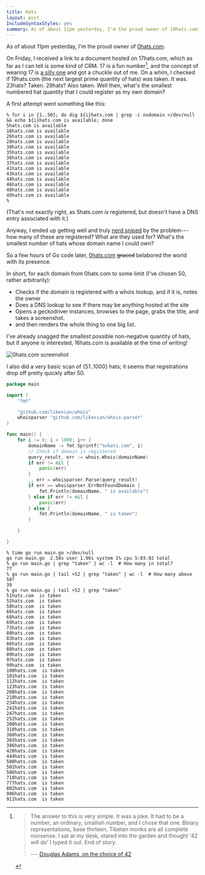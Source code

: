 ```yaml
---
title: Hats
layout: post
IncludeSyntaxStyles: yes
summary: As of about 11pm yesterday, I'm the proud owner of [0hats.com](https://0hats.com).
---
```


As of about 11pm yesterday, I'm the proud owner of [0hats.com](https://0hats.com).

On Friday, I received a link to a document hosted on 17hats.com, which as far as
I can tell is some kind of CRM. 17 is a fun number[^fun-numbers], and the
concept of wearing 17 is [a silly one](https://xkcd.com/455/) and got a chuckle
out of me. On a whim, I checked if 19hats.com (the next largest prime quantity
of hats) was taken. It was. 23hats? Taken. 29hats? Also taken. Well then, what's
the smallest numbered hat quantity that I could register as my own domain?

[^fun-numbers]: > The answer to this is very simple. It was a joke. It had to be
    > a number, an ordinary, smallish number, and I chose that one. Binary
    > representations, base thirteen, Tibetan monks are all complete nonsense. I
    > sat at my desk, stared into the garden and thought '42 will do' I typed it
    > out. End of story.
    >
    > --- [Douglas Adams, on the choice of 42](http://groups.google.com/group/alt.fan.douglas-adams/msg/d1064f7b27808692)

A first attempt went something like this:
```
% for i in {1..50}; do dig ${i}hats.com | grep -i nxdomain >/dev/null && echo ${i}hats.com is available; done
5hats.com is available
16hats.com is available
26hats.com is available
28hats.com is available
30hats.com is available
35hats.com is available
36hats.com is available
37hats.com is available
41hats.com is available
43hats.com is available
44hats.com is available
46hats.com is available
48hats.com is available
49hats.com is available
%
```

(That's not exactly right, as 5hats.com _is_ registered, but doesn't have a DNS
entry associated with it.)

Anyway, I ended up getting well and truly [nerd sniped](https://xkcd.com/356/)
by the problem---how many of these are registered? What are they used for?
What's the smallest number of hats whose domain name I could own?

So a few hours of Go code later, [0hats.com](https://0hats.com) ~~graced~~
belabored the world with its presence.

In short, for each domain from 0hats.com to some limit (I've chosen 50, rather
arbitrarily):

 * Checks if the domain is registered with a whois lookup, and if it is, notes
   the owner
 * Does a DNS lookup to see if there may be anything hosted at the site
 * Opens a geckodriver instances, browses to the page, grabs the title, and
   takes a screenshot.
 * and then renders the whole thing to one big list.

I've already snagged the smallest possible non-negative quantity of hats, but if
anyone is interested, 16hats.com is available at the time of writing!

![0hats.com screenshot](/images/0hats.com.png)

I also did a very basic scan of {51..1000} hats; it seems that registrations
drop off pretty quickly after 50.
```go
package main

import (
	"fmt"

	"github.com/likexian/whois"
	whoisparser "github.com/likexian/whois-parser"
)

func main() {
	for i := 0; i < 1000; i++ {
		domainName := fmt.Sprintf("%vhats.com", i)
		// Check if domain is registered
		query_result, err := whois.Whois(domainName)
		if err != nil {
			panic(err)
		}
		_, err = whoisparser.Parse(query_result)
		if err == whoisparser.ErrNotFoundDomain {
			fmt.Println(domainName, " is available")
		} else if err != nil {
			panic(err)
		} else {
			fmt.Println(domainName, " is taken")
		}

	}

}
```
```text
% time go run main.go >/dev/null
go run main.go  2.58s user 1.96s system 1% cpu 5:03.92 total
% go run main.go | grep "taken" | wc -l  # How many in total?
77
% go run main.go | tail +52 | grep "taken" | wc -l  # How many above 50?
39
% go run main.go | tail +52 | grep "taken"
51hats.com  is taken
52hats.com  is taken
58hats.com  is taken
66hats.com  is taken
68hats.com  is taken
69hats.com  is taken
73hats.com  is taken
80hats.com  is taken
83hats.com  is taken
86hats.com  is taken
88hats.com  is taken
89hats.com  is taken
97hats.com  is taken
99hats.com  is taken
100hats.com  is taken
101hats.com  is taken
112hats.com  is taken
123hats.com  is taken
208hats.com  is taken
210hats.com  is taken
234hats.com  is taken
241hats.com  is taken
247hats.com  is taken
252hats.com  is taken
300hats.com  is taken
310hats.com  is taken
360hats.com  is taken
365hats.com  is taken
386hats.com  is taken
420hats.com  is taken
444hats.com  is taken
500hats.com  is taken
501hats.com  is taken
586hats.com  is taken
710hats.com  is taken
777hats.com  is taken
802hats.com  is taken
906hats.com  is taken
911hats.com  is taken
```
